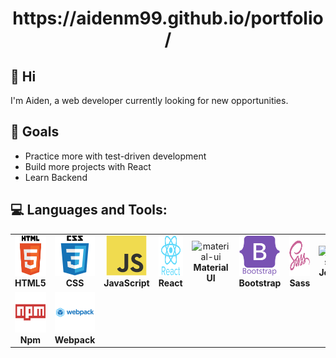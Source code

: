 <h1 align="center">https://aidenm99.github.io/portfolio/</h1>

## 👋 Hi
<p align="left">I'm Aiden, a web developer currently looking for new opportunities. </p>

## 🎯 Goals
<ul>
  <li>Practice more with test-driven development</li>
  <li>Build more projects with React</li>
  <li>Learn Backend</li>
</ul>

## 💻 Languages and Tools:
<table> <tr><td align="center"><img src="https://raw.githubusercontent.com/devicons/devicon/master/icons/html5/html5-original-wordmark.svg" alt="html5" width="65" height="65"/><br><span><b>HTML5</b></span></td>  
<td align="center"><img src="https://raw.githubusercontent.com/devicons/devicon/master/icons/css3/css3-original-wordmark.svg" alt="css3" width="65" height="65"/><br><span ><b>CSS</b></span></td> 
<td align="center"><img src="https://raw.githubusercontent.com/devicons/devicon/master/icons/javascript/javascript-original.svg" alt="javascript" width="65" height="65"/><br><span><b>JavaScript</b></span></td>
<td align="center"><img src="https://raw.githubusercontent.com/devicons/devicon/d00d0969292a6569d45b06d3f350f463a0107b0d/icons/react/react-original-wordmark.svg" alt="react" width="65" height="65"/><br><span><b>React</b></span></td>
<td align="center"><img src="https://cdn.jsdelivr.net/gh/devicons/devicon/icons/materialui/materialui-original.svg" alt="material-ui" width="65" height="65"/><br><span><b>Material UI</b></span></td>
<td align="center"><img src="https://raw.githubusercontent.com/devicons/devicon/master/icons/bootstrap/bootstrap-plain-wordmark.svg" alt="bootstrap" width="65" height="65"/><br><span><b>Bootstrap</b></span></td>
<td align="center"><img src="https://raw.githubusercontent.com/devicons/devicon/master/icons/sass/sass-original.svg" alt="sass" width="65" height="65"/><br><span><b>Sass</b></span></td>  
<td align="center"><img src="https://www.vectorlogo.zone/logos/jestjsio/jestjsio-icon.svg" alt="jest" width="65" height="65"/><br><span><b>Jest</b></span></td>
<td align="center"><img src="https://www.vectorlogo.zone/logos/git-scm/git-scm-icon.svg" alt="git" width="65" height="65"/><br><span><b>Git</b></span></td>    
</tr>
<tr>
<td align="center"><img src="https://raw.githubusercontent.com/devicons/devicon/d00d0969292a6569d45b06d3f350f463a0107b0d/icons/npm/npm-original-wordmark.svg" alt="npm" width="65" height="65"/><br><span><b>Npm</b></span></td>  
<td align="center"><img src="https://raw.githubusercontent.com/devicons/devicon/d00d0969292a6569d45b06d3f350f463a0107b0d/icons/webpack/webpack-original-wordmark.svg" alt="webpack" width="65" height="65"/><br><span><b>Webpack</b></span></td>  
</tr>
</table>

